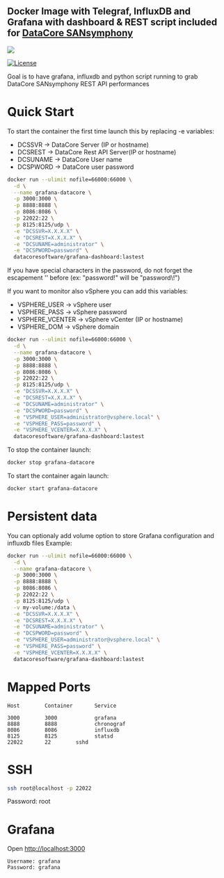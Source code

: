 ## Docker Image with Telegraf, InfluxDB and Grafana with dashboard & REST script included for [DataCore SANsymphony](http://www.datacore.com)


[![](https://dockerbuildbadges.quelltext.eu/status.svg?organization=lblanc&repository=docker-influxdb-grafana-datacore)](https://hub.docker.com/r/lblanc/docker-influxdb-grafana-datacore/builds/)

[![License](http://img.shields.io/:license-mit-blue.svg)](http://octopress.mit-license.org)


Goal is to have grafana, influxdb and python script running to grab DataCore SANsymphony REST API performances


# Quick Start

To start the container the first time launch this by replacing -e variables:
* DCSSVR ->  DataCore Server (IP or hostname)
* DCSREST -> DataCore Rest API Server(IP or hostname)
* DCSUNAME -> DataCore User name
* DCSPWORD -> DataCore user password

```sh
docker run --ulimit nofile=66000:66000 \
  -d \
  --name grafana-datacore \
  -p 3000:3000 \
  -p 8888:8888 \
  -p 8086:8086 \
  -p 22022:22 \
  -p 8125:8125/udp \
  -e "DCSSVR=X.X.X.X" \
  -e "DCSREST=X.X.X.X" \
  -e "DCSUNAME=administrator" \
  -e "DCSPWORD=password" \
  datacoresoftware/grafana-dashboard:lastest
```
If you have special characters in the password, do not forget the escapement '' before (ex: "password!" will be "password\\!")


If you want to monitor also vSphere you can add this variables:
* VSPHERE_USER -> vSphere user
* VSPHERE_PASS -> vSphere password
* VSPHERE_VCENTER -> vSphere vCenter (IP or hostname)
* VSPHERE_DOM -> vSphere domain

```sh
docker run --ulimit nofile=66000:66000 \
  -d \
  --name grafana-datacore \
  -p 3000:3000 \
  -p 8888:8888 \
  -p 8086:8086 \
  -p 22022:22 \
  -p 8125:8125/udp \
  -e "DCSSVR=X.X.X.X" \
  -e "DCSREST=X.X.X.X" \
  -e "DCSUNAME=administrator" \
  -e "DCSPWORD=password" \
  -e "VSPHERE_USER=administrator@vsphere.local" \
  -e "VSPHERE_PASS=password" \
  -e "VSPHERE_VCENTER=X.X.X.X" \
  datacoresoftware/grafana-dashboard:lastest
```

To stop the container launch:
```sh
docker stop grafana-datacore
```


To start the container again launch:
```sh
docker start grafana-datacore
```

# Persistent data

You can optionaly add volume option to store Grafana configuration and influxdb files
Example:
```sh
docker run --ulimit nofile=66000:66000 \
  -d \
  --name grafana-datacore \
  -p 3000:3000 \
  -p 8888:8888 \
  -p 8086:8086 \
  -p 22022:22 \
  -p 8125:8125/udp \
  -v my-volume:/data \
  -e "DCSSVR=X.X.X.X" \
  -e "DCSREST=X.X.X.X" \
  -e "DCSUNAME=administrator" \
  -e "DCSPWORD=password" \
  -e "VSPHERE_USER=administrator@vsphere.local" \
  -e "VSPHERE_PASS=password" \
  -e "VSPHERE_VCENTER=X.X.X.X" \
  datacoresoftware/grafana-dashboard:lastest
```


# Mapped Ports

```
Host		Container		Service

3000		3000			grafana
8888		8888			chronograf
8086		8086			influxdb
8125		8125			statsd
22022		22        sshd
```


# SSH

```sh
ssh root@localhost -p 22022
```
Password: root


# Grafana

Open <http://localhost:3000>

```
Username: grafana
Password: grafana
```